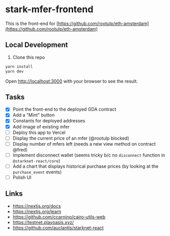 # stark-mfer-frontend

This is the front-end for [https://github.com/rootulp/eth-amsterdam](https://github.com/rootulp/eth-amsterdam)

## Local Development

1. Clone this repo

```bash
yarn install
yarn dev
```

Open [http://localhost:3000](http://localhost:3000) with your browser to see the result.

## Tasks

- [x] Point the front-end to the deployed GDA contract
- [x] Add a "Mint" button
- [x] Constants for deployed addresses
- [x] Add image of existing mfer
- [ ] Deploy this app to Vercel
- [ ] Display the current price of an mfer (@rootulp blocked)
- [ ] Display number of mfers left (needs a new view method on contract @fred)
- [ ] Implement disconnect wallet (seems tricky b/c no `disconnect` function in `@starknet-react/core`)
- [ ] Add a chart that displays historical purchase prices (by looking at the `purchase_event` events)
- [ ] Polish UI

## Links

- <https://nextjs.org/docs>
- <https://nextjs.org/learn>
- <https://github.com/ccarnino/cairo-utils-web>
- <https://testnet.playoasis.xyz/>
- <https://github.com/auclantis/starknet-react>
